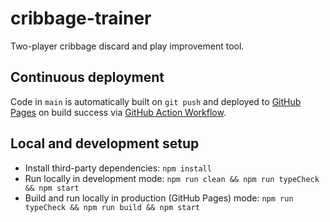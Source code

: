 # cribbage-trainer

Two-player cribbage discard and play improvement tool.

## Continuous deployment

Code in `main` is automatically built on `git push` and deployed to [GitHub Pages](https://markafitzgerald1.github.io/cribbage-trainer/) on build success via [GitHub Action Workflow](https://github.com/markafitzgerald1/cribbage-trainer/actions/workflows/npm-parcel-build-upload-and-deploy-to-pages.yml).

## Local and development setup

- Install third-party dependencies: `npm install`
- Run locally in development mode: `npm run clean && npm run typeCheck && npm start`
- Build and run locally in production (GitHub Pages) mode: `npm run typeCheck && npm run build && npm start`
